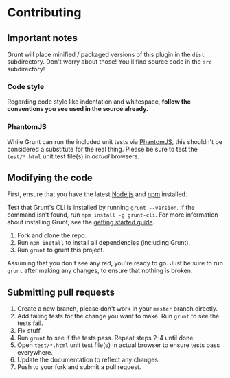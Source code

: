 # Contributing

## Important notes
Grunt will place minified / packaged versions of this plugin in the `dist`
subdirectory. Don't worry about those! You'll find source code in the `src`
subdirectory!

### Code style
Regarding code style like indentation and whitespace, **follow the conventions
you see used in the source already.**

### PhantomJS
While Grunt can run the included unit tests via
[PhantomJS](http://phantomjs.org/), this shouldn't be considered a substitute
for the real thing. Please be sure to test the `test/*.html` unit test file(s)
in _actual_ browsers.

## Modifying the code
First, ensure that you have the latest [Node.js](http://nodejs.org/) and
[npm](http://npmjs.org/) installed.

Test that Grunt's CLI is installed by running `grunt --version`.  If the command
isn't found, run `npm install -g grunt-cli`.  For more information about
installing Grunt, see the
[getting started guide](http://gruntjs.com/getting-started).

1. Fork and clone the repo.
1. Run `npm install` to install all dependencies (including Grunt).
1. Run `grunt` to grunt this project.

Assuming that you don't see any red, you're ready to go. Just be sure to run
`grunt` after making any changes, to ensure that nothing is broken.

## Submitting pull requests

1. Create a new branch, please don't work in your `master` branch directly.
1. Add failing tests for the change you want to make. Run `grunt` to see the
tests fail.
1. Fix stuff.
1. Run `grunt` to see if the tests pass. Repeat steps 2-4 until done.
1. Open `test/*.html` unit test file(s) in actual browser to ensure tests pass
everywhere.
1. Update the documentation to reflect any changes.
1. Push to your fork and submit a pull request.
